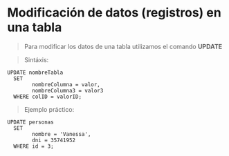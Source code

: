 # Modificación de datos (registros) en una tabla  

> Para modificar los datos de una tabla 
> utilizamos el comando **UPDATE**  
 
> Sintáxis: 

    UPDATE nombreTabla   
      SET 
            nombreColumna = valor,  
            nombreColumna3 = valor3  
      WHERE colID = valorID;

> Ejemplo práctico:  

    UPDATE personas  
      SET  
            nombre = 'Vanessa',  
            dni = 35741952  
      WHERE id = 3;